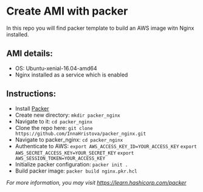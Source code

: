 # Create AMI with packer
In this repo you will find packer template to build an AWS image witn Nginx installed. 

## AMI details:
* OS: Ubuntu-xenial-16.04-amd64
* Nginx installed as a service which is enabled


## Instructions:
* Install [Packer](https://learn.hashicorp.com/tutorials/packer/get-started-install-cli) 
* Create new directory: ```mkdir packer_nginx```
* Navigate to it: ```cd packer_nginx```
* Clone the repo here: ```git clone https://github.com/InnaHristova/packer_nginx.git```
* Navigate to packer_nginx: ```cd packer_nginx```
* Authenticate to AWS:
  ```export AWS_ACCESS_KEY_ID=YOUR_ACCESS_KEY```
  ```export AWS_SECRET_ACCESS_KEY=YOUR_SECRET_KEY```
  ```export AWS_SESSION_TOKEN=YOUR_ACCESS_KEY```
* Initialize packer configuration: ```packer init .```
* Build packer image: ```packer build nginx.pkr.hcl```

*For more information, you may visit https://learn.hashicorp.com/packer*
